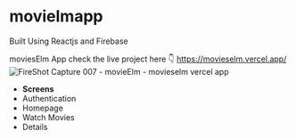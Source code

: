 # movielmapp
Built Using Reactjs and Firebase

moviesElm App check the live project here 👇
https://movieselm.vercel.app/
![FireShot Capture 007 - movieElm - movieselm vercel app](https://github.com/Japheth-Joepari/movielmapp/assets/51114866/9f279096-7698-4e5c-aa0a-e02fa30765f0)
- **Screens**
- Authentication 
- Homepage 
- Watch Movies
- Details
